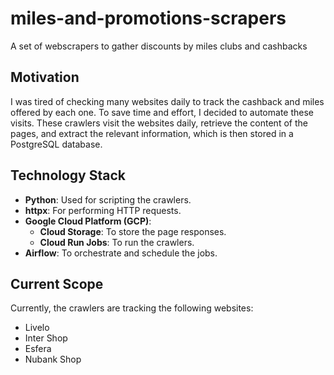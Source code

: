 # miles-and-promotions-scrapers
A set of webscrapers to gather discounts by miles clubs and cashbacks

## Motivation
I was tired of checking many websites daily to track the cashback and miles offered by each one. To save time and effort, I decided to automate these visits. These crawlers visit the websites daily, retrieve the content of the pages, and extract the relevant information, which is then stored in a PostgreSQL database.

## Technology Stack
- **Python**: Used for scripting the crawlers.
- **httpx**: For performing HTTP requests.
- **Google Cloud Platform (GCP)**:
  - **Cloud Storage**: To store the page responses.
  - **Cloud Run Jobs**: To run the crawlers.
- **Airflow**: To orchestrate and schedule the jobs.

## Current Scope
Currently, the crawlers are tracking the following websites:
- Livelo
- Inter Shop
- Esfera
- Nubank Shop
